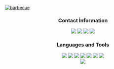 [![barbecue](https://cdn.discordapp.com/attachments/854084764683468800/869760672987242576/benmalimbeta.png)](https://github.com/BetaWile/)

<div align="center">
<h3>Contact İnformation</h3>
<img href="https://discord.com/users/852615172673503262" src="https://img.shields.io/badge/Beta%20-111111.svg?&style=for-the-badge&logo=discord&logoColor=white">
<img src="https://img.shields.io/badge/Spotify%20-111111.svg?&style=for-the-badge&logo=spotify&logoColor=white" href="https://open.spotify.com/user/11145406245?si=ca90a1371ab64f8f">
<img src="https://img.shields.io/badge/youtube%20-111111.svg?&style=for-the-badge&logo=youtube&logoColor=white" href="https://www.youtube.com/channel/UCl1UN9W3Tltin3fuSlyefmg">
<img src="https://img.shields.io/badge/GitHub%20-111111.svg?&style=for-the-badge&logo=github&logoColor=white" href="https://github.com/BetaWile">
   </a>
</div>

<div align="center">
<h3>Languages and Tools</h3>
<img src="https://img.shields.io/badge/JavaScript%20-111111.svg?&style=for-the-badge&logo=JavaScript&logoColor=white">
<img src="https://img.shields.io/badge/Node.js%20-111111.svg?&style=for-the-badge&logo=Node.js&logoColor=white">
<img src="https://img.shields.io/badge/Python%20-111111.svg?&style=for-the-badge&logo=Python&logoColor=white">
<img src="https://img.shields.io/badge/Discord.Js%20-111111.svg?&style=for-the-badge&logo=Discord.Js&logoColor=white">
<img src="https://img.shields.io/badge/Visual%20Studio%20Code%20-111111.svg?&style=for-the-badge&logo=Visual%20Studio%20Code&logoColor=white>">
<img src="https://img.shields.io/badge/HTML5%20-111111.svg?&style=for-the-badge&logo=HTML5&logoColor=white">
<img src="https://img.shields.io/badge/CSS%20-111111.svg?&style=for-the-badge&logo=CSS3&logoColor=white">
   </a>
</div>

<div align="center">
   <a href="https://discord.com/users/852615172673503262" target="_blank">
      <img src="https://lanyard-profile-readme.vercel.app/api/852615172673503262">
   </a>
</div>
